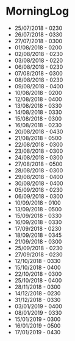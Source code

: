 # MorningLog
* 25/07/2018 - 0230
* 26/07/2018 - 0330
* 27/07/2018 - 0300
* 01/08/2018 - 0200
* 02/08/2018 - 0230
* 03/08/2018 - 0220
* 06/08/2018 - 0230
* 07/08/2018 - 0300
* 08/08/2018 - 0230
* 09/08/2018 - 0400
* 10/08/2018 - 0200
* 12/08/2018 - 0400
* 13/08/2018 - 0330
* 14/08/2018 - 0330
* 15/08/2018 - 0300
* 16/08/2018 - 0230
* 20/08/2018 - 0430
* 21/08/2018 - 0500
* 22/08/2018 - 0300
* 23/08/2018 - 0300
* 24/08/2018 - 0300
* 27/08/2018 - 0500
* 28/08/2018 - 0300
* 29/08/2018 - 0400
* 30/08/2018 - 0400
* 05/09/2018 - 0230
* 06/09/2018 - 0300
* 10/09/2018 - 0100
* 13/09/2018 - 0500
* 15/09/2018 - 0330
* 16/09/2018 - 0330
* 17/09/2018 - 0230
* 18/09/2018 - 0345
* 21/09/2018 - 0300
* 25/09/2018 - 0230
* 27/09/2018 - 0230
* 12/10/2018 - 0330
* 15/10/2018 - 0400
* 22/10/2018 - 0300
* 25/10/2018 - 0400
* 28/11/2018 - 0300
* 14/12/2018 - 0230
* 31/12/2018 - 0330
* 03/01/2019 - 0400
* 08/01/2019 - 0330
* 15/01/2019 - 0300
* 16/01/2019 - 0500
* 17/01/2019 - 0430
